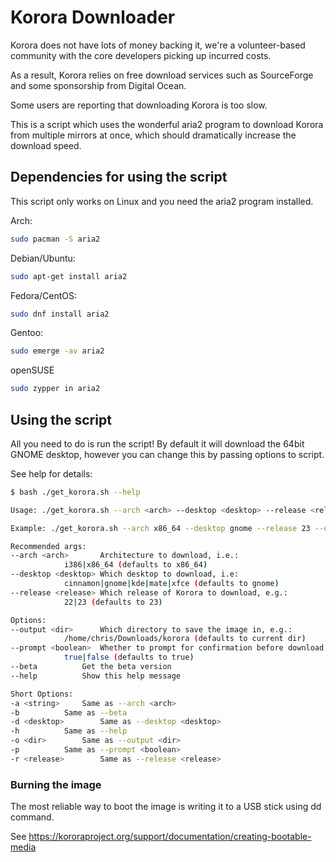 # Korora Downloader

Korora does not have lots of money backing it, we're a volunteer-based community with the core developers picking up incurred costs.

As a result, Korora relies on free download services such as SourceForge and some sponsorship from Digital Ocean.

Some users are reporting that downloading Korora is too slow.

This is a script which uses the wonderful aria2 program to download Korora from multiple mirrors at once, which should dramatically increase the download speed.

## Dependencies for using the script

This script only works on Linux and you need the aria2 program installed.

Arch:

```bash
sudo pacman -S aria2
```

Debian/Ubuntu:

```bash
sudo apt-get install aria2
```


Fedora/CentOS:

```bash
sudo dnf install aria2
```

Gentoo:

```bash
sudo emerge -av aria2
```

openSUSE

```bash
sudo zypper in aria2
```

## Using the script

All you need to do is run the script! By default it will download the 64bit GNOME desktop, however you can change this by passing options to script.

See help for details:

```bash
$ bash ./get_korora.sh --help

Usage: ./get_korora.sh --arch <arch> --desktop <desktop> --release <release> [options]

Example: ./get_korora.sh --arch x86_64 --desktop gnome --release 23 --output ~/Downloads

Recommended args:
--arch <arch>		Architecture to download, i.e.:
			i386|x86_64 (defaults to x86_64)
--desktop <desktop>	Which desktop to download, i.e:
			cinnamon|gnome|kde|mate|xfce (defaults to gnome)
--release <release>	Which release of Korora to download, e.g.:
			22|23 (defaults to 23)

Options:
--output <dir>		Which directory to save the image in, e.g.:
			/home/chris/Downloads/korora (defaults to current dir)
--prompt <boolean>	Whether to prompt for confirmation before download, e.g.:
			true|false (defaults to true)
--beta			Get the beta version
--help			Show this help message

Short Options:
-a <string>		Same as --arch <arch>
-b			Same as --beta
-d <desktop>		Same as --desktop <desktop>
-h			Same as --help
-o <dir>		Same as --output <dir>
-p			Same as --prompt <boolean>
-r <release>		Same as --release <release>
```

### Burning the image
The most reliable way to boot the image is writing it to a USB stick using dd command.

See https://kororaproject.org/support/documentation/creating-bootable-media

